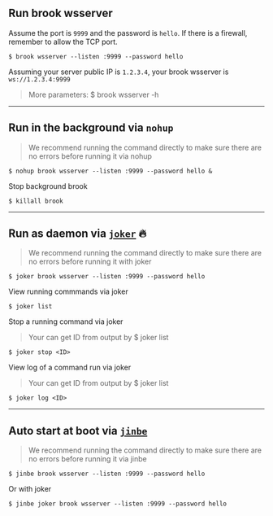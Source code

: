 ## Run brook wsserver

Assume the port is `9999` and the password is `hello`. If there is a firewall, remember to allow the TCP port.

```
$ brook wsserver --listen :9999 --password hello
```

Assuming your server public IP is `1.2.3.4`, your brook wsserver is `ws://1.2.3.4:9999`

> More parameters: \$ brook wsserver -h

---

## Run in the background via `nohup`

> We recommend running the command directly to make sure there are no errors before running it via nohup

```
$ nohup brook wsserver --listen :9999 --password hello &
```

Stop background brook

```
$ killall brook
```

---

## Run as daemon via [`joker`](https://github.com/txthinking/joker) 🔥

> We recommend running the command directly to make sure there are no errors before running it with joker

```
$ joker brook wsserver --listen :9999 --password hello
```

View running commmands via joker

```
$ joker list
```

Stop a running command via joker

> Your can get ID from output by \$ joker list

```
$ joker stop <ID>
```

View log of a command run via joker

> Your can get ID from output by \$ joker list

```
$ joker log <ID>
```

---

## Auto start at boot via [`jinbe`](https://github.com/txthinking/jinbe)

> We recommend running the command directly to make sure there are no errors before running it via jinbe

```
$ jinbe brook wsserver --listen :9999 --password hello
```

Or with joker

```
$ jinbe joker brook wsserver --listen :9999 --password hello
```
